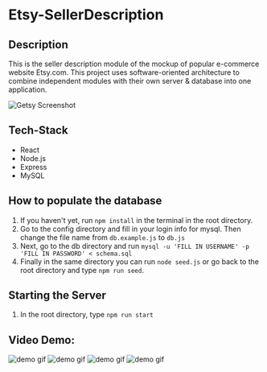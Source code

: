 # Etsy-SellerDescription

## Description
This is the seller description module of the mockup of popular e-commerce website Etsy.com. This project uses software-oriented architecture to combine independent modules with their own server & database into one application.

![Getsy Screenshot](https://res.cloudinary.com/alvindelito/image/upload/c_scale,w_600/v1605631149/getsy-displayPicture_ewmhpk.jpg)

## Tech-Stack
<ul>
  <li>React</li>
  <li>Node.js</li>
  <li>Express</li>
  <li>MySQL</li>
</ul>

## How to populate the database
1. If you haven't yet, run `npm install` in the terminal in the root directory.
2. Go to the config directory and fill in your login info for mysql. Then change the file name from `db.example.js` to `db.js`
3. Next, go to the db directory and run `mysql -u 'FILL IN USERNAME' -p 'FILL IN PASSWORD' < schema.sql`
4. Finally in the same directory you can run `node seed.js` or go back to the root directory and type `npm run seed`.

## Starting the Server
1. In the root directory, type `npm run start`

## Video Demo:

![demo gif](https://media.giphy.com/media/4nyPWZ6zVIiU8mmpCw/giphy.gif)
![demo gif](https://media.giphy.com/media/FOxZsGkX9TmiGB41fr/giphy.gif)
![demo gif](https://media.giphy.com/media/5AdWTLZKGAK4ptCjji/giphy.gif)
![demo gif](https://media.giphy.com/media/7VhFwLDcuyr24AFyv0/giphy.gif)